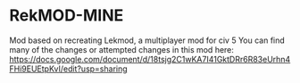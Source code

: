 # RekMOD-MINE
Mod based on recreating Lekmod, a multiplayer mod for civ 5 
You can find many of the changes or attempted changes in this mod here:
https://docs.google.com/document/d/18tsjg2C1wKA7I41GktDRr6R83eUrhn4FHi9EUEtpKvI/edit?usp=sharing
